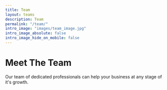 ```yaml
---
title: Team
layout: teams
description: Team
permalink: "/team/"
intro_image: "images/team_image.jpg"
intro_image_absolute: false
intro_image_hide_on_mobile: false
---
```


# Meet The Team

Our team of dedicated professionals can help your business at any stage of it's growth.
